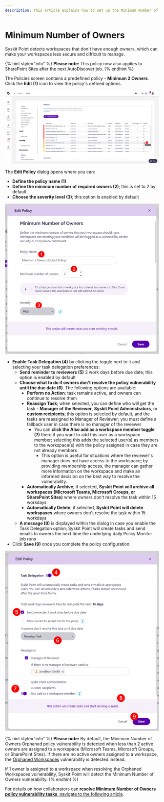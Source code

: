 ```yaml
---
description: This article explains how to set up the Minimum Number of Owners policy in Syskit Point.
---
```


# Minimum Number of Owners

Syskit Point detects workspaces that don't have enough owners, which can make your workspaces less secure and difficult to manage.

{% hint style="info" %}
**Please note:** This policy now also applies to SharePoint Sites after the next AutoDiscover job. 
{% endhint %}
 
The Policies screen contains a predefined policy - **Minimum 2 Owners**. Click the **Edit (1)** icon to view the policy's defined options.

![Minimum Number of Owners - Edit Policy](../../.gitbook/assets/set-up-automated-workflows-min-owners-edit.png)

The **Edit Policy** dialog opens where you can:

* **Define the policy name (1)**
* **Define the minimum number of required owners (2)**; this is set to 2 by default
* **Choose the severity level (3)**; this option is enabled by default

![Edit Policy Dialog](../../.gitbook/assets/set-up-automated-workflows-min-owners-dialog.png)

* **Enable Task Delegation (4)** by clicking the toggle next to it and selecting your task delegation preferences:  
  * **Send reminder to reviewers (5)** 3 work days before due date; this option is enabled by default  
  * **Choose what to do if owners don't resolve the policy vulnerability until the due date (6)**. The following options are available:   
    * **Perform no Action**; task remains active, and owners can continue to resolve them
    * **Reassign Task**; when selected, you can define who will get the task - **Manager of the Reviewer**, **Syskit Point Administrators**, or **custom recipients**; this option is selected by default, and the tasks are reassigned to Manager of Reviewer; you must define a fallback user in case there is no manager of the reviewer   
      * You can **click the Also add as a workspace member toggle (7)** there if you want to add this user as a workspace member; selecting this adds the selected user(s) as members to the workspace(s) with the policy assigned in case they are not already members
        * This option is useful for situations where the reviewer's manager does not have access to the workspace; by providing membership access, the manager can gather more information on the workspace and make an informed decision on the best way to resolve the vulnerability. 
    * **Automatically Archive**; if selected, **Syskit Point will archive all workspaces (Microsoft Teams, Microsoft Groups, or SharePoint Sites)** where owners don't resolve the task within 15 workdays
    * **Automatically Delete**; if selected, **Syskit Point will delete workspaxes** where owners don't resolve the task within 15 workdays
  * **A message (8)** is displayed within the dialog in case you enable the Task Delegation option; Syskit Point will create tasks and send emails to owners the next time the underlying daily Policy Monitor job runs
* Click **Save (9)** once you complete the policy configuration.

![Edit Policy Dialog - Task Delegation](../../.gitbook/assets/set-up-automated-workflows-min-owners-dialog-task-delegation.png)

{% hint style="info" %}
**Please note:** By default, the Minimum Number of Owners Orphaned policy vulnerability is detected when less than 2 active owners are assigned to a workspace (Microsoft Teams, Microsoft Groups, or SharePoint Sites). If there are no active owners assigned to a workspace, the [Orphaned Workspaces](orphaned-resources-admin.md) vulnerability is detected instead.

If 1 owner is assigned to a workspace when resolving the Orphaned Workspaces vulnerability, Syskit Point will detect the Minimum Number of Owners vulnerability.
{% endhint %}

For details on how collaborators can [**resolve Minimum Number of Owners policy vulnerability tasks**, navigate to the following article](../../point-collaborators/resolve-governance-tasks/minimum-number-of-owners.md).

